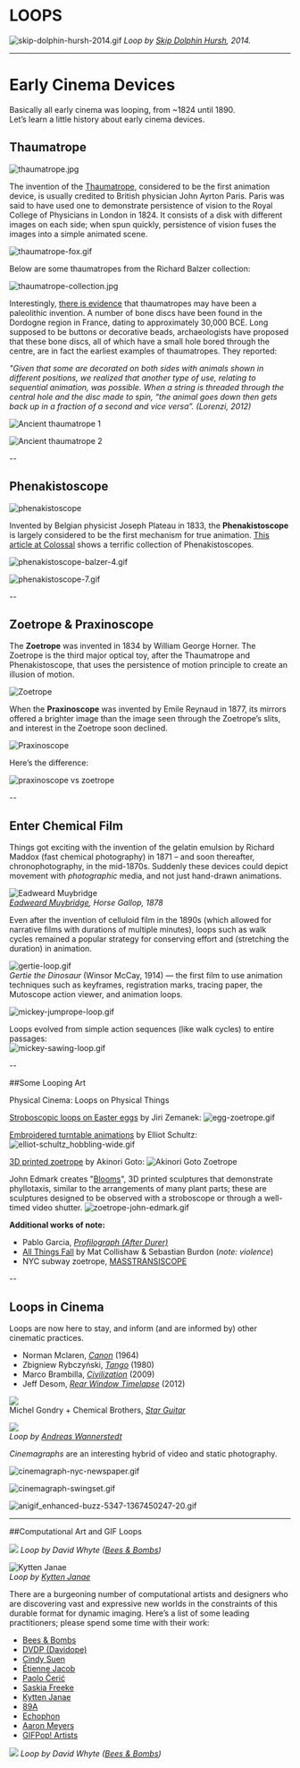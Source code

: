 # LOOPS

![skip-dolphin-hursh-2014.gif](images/skip-dolphin-hursh-2014.gif)
*Loop by [Skip Dolphin Hursh](http://www.skiphursh.com/Animated-GIFs-2014), 2014.* 

---

# Early Cinema Devices

Basically all early cinema was looping, from ~1824 until 1890.<br />
Let’s learn a little history about early cinema devices.

## Thaumatrope

![thaumatrope.jpg](images/thaumatrope.jpg)

The invention of the [Thaumatrope](https://en.wikipedia.org/wiki/Thaumatrope), considered to be the first animation device, is usually credited to British physician John Ayrton Paris. Paris was said to have used one to demonstrate persistence of vision to the Royal College of Physicians in London in 1824. It consists of a disk with different images on each side; when spun quickly, persistence of vision fuses the images into a simple animated scene. 

![thaumatrope-fox.gif](images/thaumatrope-fox.gif)

Below are some thaumatropes from the Richard Balzer collection:

![thaumatrope-collection.jpg](images/thaumatrope-collection.jpg)

Interestingly, [there is evidence](https://jenmacnab.wordpress.com/tag/paleolithic-art/) that thaumatropes may have been a paleolithic invention. A number of bone discs have been found in the Dordogne region in France, dating to approximately 30,000 BCE. Long supposed to be buttons or decorative beads, archaeologists have proposed that these bone discs, all of which have a small hole bored through the centre, are in fact the earliest examples of thaumatropes. They reported: 

*"Given that some are decorated on both sides with animals shown in different positions, we realized that another type of use, relating to sequential animation, was possible. When a string is threaded through the central hole and the disc made to spin, “the animal goes down then gets back up in a fraction of a second and vice versa”. (Lorenzi, 2012)*

![Ancient thaumatrope 1](images/thaumatrope-paleo-rondelle1.jpg)

![Ancient thaumatrope 2](images/thaumatrope-paleo-rondelle2.jpg)

--

## Phenakistoscope

![phenakistoscope](images/phenakistoscope.jpg)

Invented by Belgian physicist Joseph Plateau in 1833, the **Phenakistoscope** is largely considered to be the first mechanism for true animation. [This article at Colossal](http://www.thisiscolossal.com/2013/10/the-first-animated-gifs/) shows a terrific collection of Phenakistoscopes.

![phenakistoscope-balzer-4.gif](images/phenakistoscope-balzer-4.gif)

![phenakistoscope-7.gif](images/phenakistoscope-7.gif)

-- 

## Zoetrope & Praxinoscope

The **Zoetrope** was invented in 1834 by William George Horner. The Zoetrope is the third major optical toy, after the Thaumatrope and Phenakistoscope, that uses the persistence of motion principle to create an illusion of motion.

![Zoetrope](images/zoetrope.png)

When the **Praxinoscope** was invented by Emile Reynaud in 1877, its mirrors offered a brighter image than the image seen through the Zoetrope’s slits, and interest in the Zoetrope soon declined.

![Praxinoscope](images/praxinoscope1.jpg)

Here’s the difference:

![praxinoscope vs zoetrope](images/praxinoscope-zoetrope.jpg)

-- 

## Enter Chemical Film

Things got exciting with the invention of the gelatin emulsion by Richard Maddox (fast chemical photography) in 1871 – and soon thereafter, chronophotography, in the mid-1870s. Suddenly these devices could depict movement with *photographic* media, and not just hand-drawn animations.

![Eadweard Muybridge](images/muybridge_horse_gallop_animated_2.gif)<br />
*[Eadweard Muybridge](https://en.wikipedia.org/wiki/Eadweard_Muybridge#Stanford_and_horse_gaits), Horse Gallop, 1878*

Even after the invention of celluloid film in the 1890s (which allowed for narrative films with durations of multiple minutes), loops such as walk cycles remained a popular strategy for conserving effort and (stretching the duration) in animation. 

![gertie-loop.gif](images/gertie-loop.gif)<br />
*Gertie the Dinosaur* (Winsor McCay, 1914) — the first film to use animation techniques such as keyframes, registration marks, tracing paper, the Mutoscope action viewer, and animation loops. 

![mickey-jumprope-loop.gif](images/mickey-jumprope-loop.gif)

Loops evolved from simple action sequences (like walk cycles) to entire passages:<br />
![mickey-sawing-loop.gif](images/mickey-sawing-loop.gif)

-- 

##Some Looping Art


Physical Cinema: Loops on Physical Things

[Stroboscopic loops on Easter eggs](http://www.thisiscolossal.com/2016/03/eggstatic-stroboscopic-patterns-animated-on-easter-eggs/) by Jiri Zemanek:
![egg-zoetrope.gif](images/egg-zoetrope.gif)

[Embroidered turntable animations](http://www.thisiscolossal.com/2015/07/fantastic-embroidered-zoetrope-animations-on-turntables-by-elliot-schultz/) by Elliot Schultz:
![elliot-schultz_hobbling-wide.gif](images/elliot-schultz_hobbling-wide.gif)

[3D printed zoetrope](http://www.thisiscolossal.com/2016/06/a-fascinating-3d-printed-light-based-zoetrope-by-akinori-goto/) by Akinori Goto: 
![Akinori Goto Zoetrope](images/zoetrope-3d-printed-goto.gif)

John Edmark creates "[Blooms](https://vimeo.com/198150547)", 3D printed sculptures that demonstrate phyllotaxis, similar to the arrangements of many plant parts; these are sculptures designed to be observed with a stroboscope or through a well-timed video shutter.
![zoetrope-john-edmark.gif](images/zoetrope-john-edmark.gif)

**Additional works of note:**

* Pablo Garcia, [*Profilograph (After Durer)*](https://vimeo.com/56735804)
* [All Things Fall](https://vimeo.com/125791075) by Mat Collishaw & Sebastian Burdon (*note: violence*)
* NYC subway zoetrope, [MASSTRANSISCOPE](https://www.youtube.com/watch?v=LKpfnYzsDCU)

--

## Loops in Cinema

Loops are now here to stay, and inform (and are informed by) other cinematic practices. 

* Norman Mclaren, [*Canon*](https://www.youtube.com/watch?v=lxNhUswEO7c) (1964)
* Zbigniew Rybczyński, [*Tango*](https://vimeo.com/90339479) (1980)
* Marco Brambilla, [*Civilization*](https://vimeo.com/14837116) (2009)
* Jeff Desom, [*Rear Window Timelapse*](https://vimeo.com/37120554) (2012)

![](images/gondry-star-guitar.gif)<br />
Michel Gondry + Chemical Brothers, [*Star Guitar*](https://www.youtube.com/watch?v=0S43IwBF0uM)

![](images/andreas_wannerstedt_pendulum.gif)<br />
*Loop by [Andreas Wannerstedt](https://andreaswannerstedt.se/pendulums)*

*Cinemagraphs* are an interesting hybrid of video and static photography.

![cinemagraph-nyc-newspaper.gif](images/cinemagraph-nyc-newspaper.gif)

![cinemagraph-swingset.gif](images/cinemagraph-swingset.gif)

![anigif_enhanced-buzz-5347-1367450247-20.gif](images/anigif_enhanced-buzz-5347-1367450247-20.gif)

---

##Computational Art and GIF Loops

![](images/bees_and_bombs_cube.gif)
*Loop by David Whyte ([Bees & Bombs](https://beesandbombs.tumblr.com/))*

![Kytten Janae](images/kytten-janae.gif)<br />
*Loop by [Kytten Janae](https://www.instagram.com/kyttenjanae/)*

There are a burgeoning number of computational artists and designers who are discovering vast and expressive new worlds in the constraints of this durable format for dynamic imaging. Here’s a list of some leading practitioners; please spend some time with their work:

* [Bees & Bombs](https://beesandbombs.tumblr.com/)
* [DVDP (Davidope)](http://dvdp.tumblr.com/)
* [Cindy Suen](http://cindysuen.tumblr.com/)
* [Étienne Jacob](https://twitter.com/n_disorder)
* [Paolo Čerić](http://patakk.tumblr.com/)
* [Saskia Freeke](https://www.instagram.com/sasj_nl/)
* [Kytten Janae](https://www.instagram.com/kyttenjanae/)
* [89A](http://www.89a.co.uk/)
* [Echophon](http://echophon.tumblr.com/)
* [Aaron Meyers](http://teleaaron.tumblr.com/tagged/loop)
* [GIFPop! Artists](https://gifpop.io/collections/artists)

![](images/bees-and-bombs-up-dn_540px.gif)
*Loop by David Whyte ([Bees & Bombs](https://beesandbombs.tumblr.com/))*